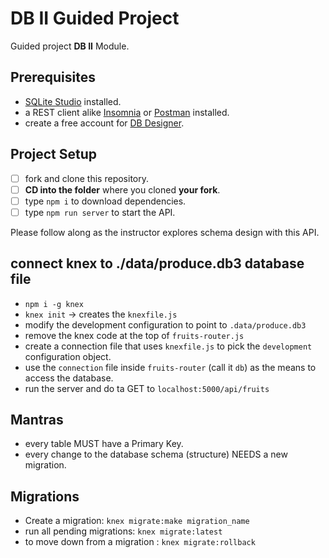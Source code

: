 # DB II Guided Project

Guided project **DB II** Module.

## Prerequisites

- [SQLite Studio](https://sqlitestudio.pl/index.rvt?act=download) installed.
- a REST client alike [Insomnia](https://insomnia.rest/download/) or [Postman](https://www.getpostman.com/downloads/) installed.
- create a free account for [DB Designer](https://dbdesigner.net).

## Project Setup

- [ ] fork and clone this repository.
- [ ] **CD into the folder** where you cloned **your fork**.
- [ ] type `npm i` to download dependencies.
- [ ] type `npm run server` to start the API.

Please follow along as the instructor explores schema design with this API.


## connect knex to ./data/produce.db3 database file
- `npm i -g knex`
- `knex init` -> creates the `knexfile.js`
- modify the development configuration to point to `.data/produce.db3`
- remove the knex code at the top of `fruits-router.js`
- create a connection file that uses `knexfile.js` to pick the `development` configuration object.
- use the `connection` file inside `fruits-router` (call it `db`) as the means to access the database.
- run the server and do ta GET to `localhost:5000/api/fruits`

## Mantras
- every table MUST have a Primary Key.
- every change to the database schema (structure) NEEDS a new migration.

## Migrations
- Create a migration: `knex migrate:make migration_name`
- run all pending migrations: `knex migrate:latest`
- to move down from a migration : `knex migrate:rollback`